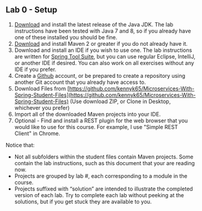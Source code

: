 ## Lab 0 - Setup

1. [Download](http://www.oracle.com/technetwork/java/javase/downloads/jdk8-downloads-2133151.html) and install the latest release of the Java JDK.  The lab instructions have been tested with Java 7 and 8, so if you already have one of these installed you should be fine.
2. [Download](https://maven.apache.org/download.cgi) and install Maven 2 or greater if you do not already have it.
3. Download and install an IDE if you wish to use one.  The lab instructions are written for [Spring Tool Suite](https://spring.io/tools/sts/all), but you can use regular Eclipse, IntelliJ, or another IDE if desired.  You can also work on all exercises without any IDE if you prefer.
4. Create a [Github](https://github.com) account, or be prepared to create a repository using another Git account that you already have access to.
5. Download Files from [https://github.com/kennyk65/Microservices-With-Spring-Student-Files](https://github.com/kennyk65/Microservices-With-Spring-Student-Files) (Use download ZIP, or Clone in Desktop, whichever you prefer)
6. Import all of the downloaded Maven projects into your IDE.
7. Optional - Find and install a REST plugin for the web browser that you would like to use for this course.  For example, I use "Simple REST Client" in Chrome.

Notice that:
- Not all subfolders within the student files contain Maven projects.  Some contain the lab instructions, such as this document that your are reading now.
- Projects are grouped by lab #, each corresponding to a module in the course.
- Projects suffixed with “solution” are intended to illustrate the completed version of each lab.  Try to complete each lab without peeking at the solutions, but if you get stuck they are available to you.


